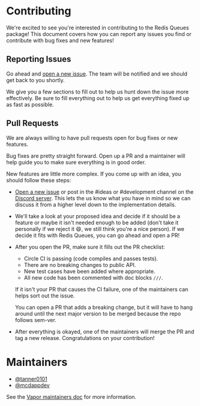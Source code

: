 # Contributing

We're excited to see you're interested in contributing to the Redis Queues package! This document covers how you can report any issues you find or contribute with bug fixes and new features!

## Reporting Issues

Go ahead and [open a new issue](https://github.com/vapor/queues-redis-driver/issues/new). The team will be notified and we should get back to you shortly.

We give you a few sections to fill out to help us hunt down the issue more effectively. Be sure to fill everything out to help us get everything fixed up as fast as possible.

## Pull Requests

We are always willing to have pull requests open for bug fixes or new features.

Bug fixes are pretty straight forward. Open up a PR and a maintainer will help guide you to make sure everything is in good order.

New features are little more complex. If you come up with an idea, you should follow these steps:

- [Open a new issue](https://github.com/vapor/queues-redis-driver/issues/new) or post in the #ideas or #development channel on the [Discord server](http://vapor.team/). This lets the us know what you have in mind so we can discuss it from a higher level down to the implementation details.

- We'll take a look at your proposed idea and decide if it should be a feature or maybe it isn't needed enough to be added (don't take it personally if we reject it 😄, we still think you're a nice person). If we decide it fits with Redis Queues, you can go ahead and open a PR!
- After you open the PR, make sure it fills out the PR checklist:
	- Circle CI is passing (code compiles and passes tests).
	- There are no breaking changes to public API.
	- New test cases have been added where appropriate.
	- All new code has been commented with doc blocks `///`.

	If it isn't your PR that causes the CI failure, one of the maintainers can helps sort out the issue.
	
	You can open a PR that adds a breaking change, but it will have to hang around until the next major version to be merged because the repo follows sem-ver.
	
- After everything is okayed, one of the maintainers will merge the PR and tag a new release. Congratulations on your contribution!

# Maintainers

- [@tanner0101](https://github.com/tanner0101)
- [@mcdappdev](https://github.com/mcdappdev)

See the [Vapor maintainers doc](https://github.com/vapor/vapor/blob/master/Docs/maintainers.md) for more information. 